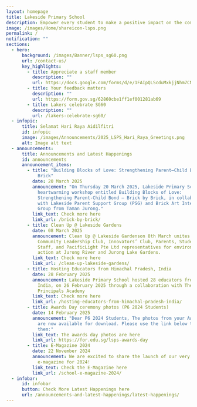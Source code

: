 ```yaml
---
layout: homepage
title: Lakeside Primary School
description: Empower every student to make a positive impact on the community.
image: /images/Home/shareicon-lsps.png
permalink: /
notification: ""
sections:
  - hero:
      background: /images/Banner/lsps_sg60.png
      url: /contact-us/
      key_highlights:
        - title: Appreciate a staff member
          description: ""
          url: https://docs.google.com/forms/d/e/1FAIpQLScduMxkjjNhm7CNWqHyKdTfFis0E7BoILxPVI4V3qnj01pgKg/viewform
        - title: Your feedback matters
          description: ""
          url: https://form.gov.sg/62860cbe1ff1ef001281ab69
        - title: Lakers celebrate SG60
          description: ""
          url: /lakers-celebrate-sg60/
  - infopic:
      title: Selamat Hari Raya Aidilfitri
      id: infopic
      image: /images/Announcements/2025_LSPS_Hari_Raya_Greetings.png
      alt: Image alt text
  - announcements:
      title: Announcements and Latest Happenings
      id: announcements
      announcement_items:
        - title: "Building Blocks of Love: Strengthening Parent–Child Bond – Brick by
            Brick"
          date: 20 March 2025
          announcement: "On Thursday 20 March 2025, Lakeside Primary School held a
            heartwarming workshop entitled Building Blocks of Love:
            Strengthening Parent-Child Bond – Brick by Brick, in collaboration
            with Lakeside Parent Support Group (PSG) and Brick Art Interest
            Group from Taman Jurong."
          link_text: Check more here
          link_url: /brick-by-brick/
        - title: Clean Up @ Lakeside Gardens
          date: 08 March 2025
          announcement: Clean Up @ Lakeside Gardenson 8th March unites Green Club,
            Community Leadership Club, Innovators’ Club, Parents, Students,
            Staff, and PacificLight Pte Ltd representatives for environmental
            action at Jurong River and Jurong Lake Gardens.
          link_text: Check more here
          link_url: /clean-up-lakeside-gardens/
        - title: Hosting Educators from Himachal Pradesh, India
          date: 28 February 2025
          announcement: Lakeside Primary School hosted 28 educators from Himachal Pradesh,
            India, on 26 February 2025 through a collaboration with The
            Principals Academy
          link_text: Check more here
          link_url: /hosting-educators-from-himachal-pradesh-india/
        - title: Awards Day ceremony photos (P6 2024 Students)
          date: 14 February 2025
          announcement: "Dear P6 2024 Students, The photos from your Awards Day ceremony
            are now available for download. Please use the link below to access
            them:"
          link_text: The awards day photos are here
          link_url: https://for.edu.sg/lsps-awards-day
        - title: E-Magazine 2024
          date: 22 November 2024
          announcement: We are excited to share the launch of our very first school
            e-magazine for 2024!
          link_text: Check the E-Magazine here
          link_url: /school-e-magazine-2024/
  - infobar:
      id: infobar
      button: Check More Latest Happenings here
      url: /announcements-and-latest-happenings/latest-happenings/
---
```

